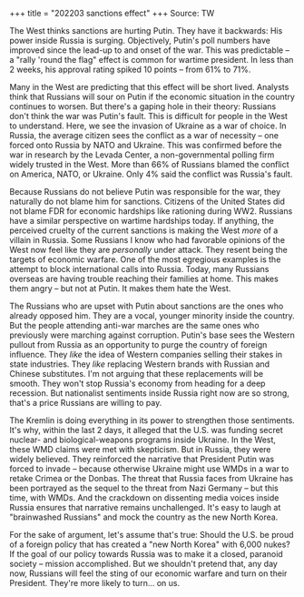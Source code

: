 +++
title = "202203 sanctions effect"
+++
Source: TW

The West thinks sanctions are hurting Putin. They have it backwards: His power inside Russia is surging. Objectively, Putin's poll numbers have improved since the lead-up to and onset of the war. This was predictable – a "rally 'round the flag" effect is common for wartime president. In less than 2 weeks, his approval rating spiked 10 points – from 61% to 71%. 

Many in the West are predicting that this effect will be short lived. Analysts think that Russians will sour on Putin if the economic situation in the country continues to worsen. But there's a gaping hole in their theory: Russians don't think the war was Putin's fault. This is difficult for people in the West to understand. Here, we see the invasion of Ukraine as a war of choice. In Russia, the average citizen sees the conflict as a war of necessity – one forced onto Russia by NATO and Ukraine. This was confirmed before the war in research by the Levada Center, a non-governmental polling firm widely trusted in the West. More than 66% of Russians blamed the conflict on America, NATO, or Ukraine. Only 4% said the conflict was Russia's fault. 

Because Russians do not believe Putin was responsible for the war, they naturally do not blame him for sanctions. Citizens of the United States did not blame FDR for economic hardships like rationing during WW2. Russians have a similar perspective on wartime hardships today. If anything, the perceived cruelty of the current sanctions is making the West *more* of a villain in Russia. Some Russians I know who had favorable opinions of the West now feel like they are *personally* under attack. They resent being the targets of economic warfare. One of the most egregious examples is the attempt to block international calls into Russia. Today, many Russians overseas are having trouble reaching their families at home. This makes them angry – but not at Putin. It makes them hate the West.

The Russians who are upset with Putin about sanctions are the ones who already opposed him. They are a vocal, younger minority inside the country. But the people attending anti-war marches are the same ones who previously were marching against corruption. Putin's base sees the Western pullout from Russia as an opportunity to purge the country of foreign influence. They *like* the idea of Western companies selling their stakes in state industries. They *like* replacing Western brands with Russian and Chinese substitutes. I'm not arguing that these replacements will be smooth. They won't stop Russia's economy from heading for a deep recession. But nationalist sentiments inside Russia right now are so strong, that's a price Russians are willing to pay. 

The Kremlin is doing everything in its power to strengthen those sentiments. It's why, within the last 2 days, it alleged that the U.S. was funding secret nuclear- and biological-weapons programs inside Ukraine. In the West, these WMD claims were met with skepticism. But in Russia, they were widely believed. They reinforced the narrative that President Putin was forced to invade – because otherwise Ukraine might use WMDs in a war to retake Crimea or the Donbas. The threat that Russia faces from Ukraine has been portrayed as the sequel to the threat from Nazi Germany – but this time, with WMDs. And the crackdown on dissenting media voices inside Russia ensures that narrative remains unchallenged. It's easy to laugh at "brainwashed Russians" and mock the country as the new North Korea.

For the sake of argument, let's assume that's true: Should the U.S. be proud of a foreign policy that has created a "new North Korea" with 6,000 nukes? If the goal of our policy towards Russia was to make it a closed, paranoid society – mission accomplished. But we shouldn't pretend that, any day now, Russians will feel the sting of our economic warfare and turn on their President. They're more likely to turn... on us. 

